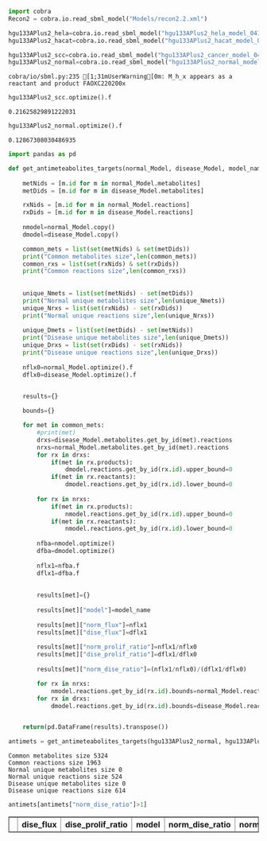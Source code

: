 

```python
import cobra
Recon2 = cobra.io.read_sbml_model("Models/recon2.2.xml")

hgu133APlus2_hela=cobra.io.read_sbml_model("hgu133APlus2_hela_model_0418_DEMEM6429_n5.sbml")
hgu133APlus2_hacat=cobra.io.read_sbml_model("hgu133APlus2_hacat_model_0418_DEMEM6429_n5.sbml")

hgu133APlus2_scc=cobra.io.read_sbml_model("hgu133APlus2_cancer_model_0418_westDiet_n5.sbml")
hgu133APlus2_normal=cobra.io.read_sbml_model("hgu133APlus2_normal_model_0418_westDiet_n5.sbml")


```

    cobra/io/sbml.py:235 [1;31mUserWarning[0m: M_h_x appears as a reactant and product FAOXC220200x



```python
hgu133APlus2_scc.optimize().f
```




    0.21625829891222031




```python
hgu133APlus2_normal.optimize().f
```




    0.12867308030486935




```python
import pandas as pd

def get_antimeteabolites_targets(normal_Model, disease_Model, model_name,  eps=0.1):
 
    metNids = [m.id for m in normal_Model.metabolites]
    metDids = [m.id for m in disease_Model.metabolites]

    rxNids = [m.id for m in normal_Model.reactions]
    rxDids = [m.id for m in disease_Model.reactions]
    
    nmodel=normal_Model.copy()
    dmodel=disease_Model.copy()

    common_mets = list(set(metNids) & set(metDids))
    print("Common metabolites size",len(common_mets))    
    common_rxs = list(set(rxNids) & set(rxDids))
    print("Common reactions size",len(common_rxs))
    
    
    unique_Nmets = list(set(metNids) - set(metDids))
    print("Normal unique metabolites size",len(unique_Nmets))
    unique_Nrxs = list(set(rxNids) - set(rxDids))
    print("Normal unique reactions size",len(unique_Nrxs))
    
    unique_Dmets = list(set(metDids) - set(metNids))
    print("Disease unique metabolites size",len(unique_Dmets))
    unique_Drxs = list(set(rxDids) - set(rxNids))
    print("Disease unique reactions size",len(unique_Drxs))
    
    nflx0=normal_Model.optimize().f
    dflx0=disease_Model.optimize().f

    
    results={}

    bounds={}

    for met in common_mets:
        #print(met)
        drxs=disease_Model.metabolites.get_by_id(met).reactions
        nrxs=normal_Model.metabolites.get_by_id(met).reactions
        for rx in drxs:
            if(met in rx.products):
                dmodel.reactions.get_by_id(rx.id).upper_bound=0
            if(met in rx.reactants):
                dmodel.reactions.get_by_id(rx.id).lower_bound=0           
            
        for rx in nrxs:
            if(met in rx.products):
                nmodel.reactions.get_by_id(rx.id).upper_bound=0
            if(met in rx.reactants):
                nmodel.reactions.get_by_id(rx.id).lower_bound=0   
   
        nfba=nmodel.optimize()    
        dfba=dmodel.optimize()
        
        nflx1=nfba.f
        dflx1=dfba.f
        
        
        results[met]={}
        
        results[met]["model"]=model_name
        
        results[met]["norm_flux"]=nflx1
        results[met]["dise_flux"]=dflx1
 
        results[met]["norm_prolif_ratio"]=nflx1/nflx0
        results[met]["dise_prolif_ratio"]=dflx1/dflx0
        
        results[met]["norm_dise_ratio"]=(nflx1/nflx0)/(dflx1/dflx0)

        for rx in nrxs:
            nmodel.reactions.get_by_id(rx.id).bounds=normal_Model.reactions.get_by_id(rx.id).bounds
        for rx in drxs:
            dmodel.reactions.get_by_id(rx.id).bounds=disease_Model.reactions.get_by_id(rx.id).bounds


    return(pd.DataFrame(results).transpose())
```


```python
antimets = get_antimeteabolites_targets(hgu133APlus2_normal, hgu133APlus2_scc, "hgu133APlus2_biopsys" )
```

    Common metabolites size 5324
    Common reactions size 1963
    Normal unique metabolites size 0
    Normal unique reactions size 524
    Disease unique metabolites size 0
    Disease unique reactions size 614



```python
antimets[antimets["norm_dise_ratio"]>1]
```




<div>
<style>
    .dataframe thead tr:only-child th {
        text-align: right;
    }

    .dataframe thead th {
        text-align: left;
    }

    .dataframe tbody tr th {
        vertical-align: top;
    }
</style>
<table border="1" class="dataframe">
  <thead>
    <tr style="text-align: right;">
      <th></th>
      <th>dise_flux</th>
      <th>dise_prolif_ratio</th>
      <th>model</th>
      <th>norm_dise_ratio</th>
      <th>norm_flux</th>
      <th>norm_prolif_ratio</th>
    </tr>
  </thead>
  <tbody>
  </tbody>
</table>
</div>


